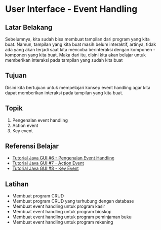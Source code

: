 # User Interface - Event Handling

## Latar Belakang

Sebelumnya, kita sudah bisa membuat tampilan dari program yang kita buat. Namun, tampilan yang kita buat masih belum interaktif, artinya, tidak ada yang akan terjadi saat kita mencoba berinteraksi dengan komponen - komponen yang kita buat. Maka dari itu, disini kita akan belajar untuk memberikan interaksi pada tampilan yang sudah kita buat

## Tujuan

Disini kita bertujuan untuk mempelajari konsep event handling agar kita dapat memberikan interaksi pada tampilan yang kita buat.

## Topik

1. Pengenalan event handling
2. Action event
3. Key event

## Referensi Belajar

- [Tutorial Java GUI #6 - Pengenalan Event Handling](https://www.youtube.com/watch?v=pIxfHI9hJhI)
- [Tutorial Java GUI #7 - Action Event](https://www.youtube.com/watch?v=YtzZaLzO7Tw)
- [Tutorial Java GUI #8 - Key Event](https://www.youtube.com/watch?v=oicjfqWjceg)

## Latihan

- Membuat program CRUD
- Membuat program CRUD yang terhubung dengan database
- Membuat event handling untuk program kasir
- Membuat event handling untuk program bioskop
- Membuat event handling untuk program peminjaman buku
- Membuat event handling untuk program rekening
